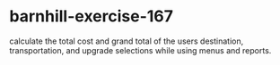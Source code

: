 # barnhill-exercise-167
calculate the total cost and grand total of the users destination, transportation, and upgrade selections while using menus and reports.
